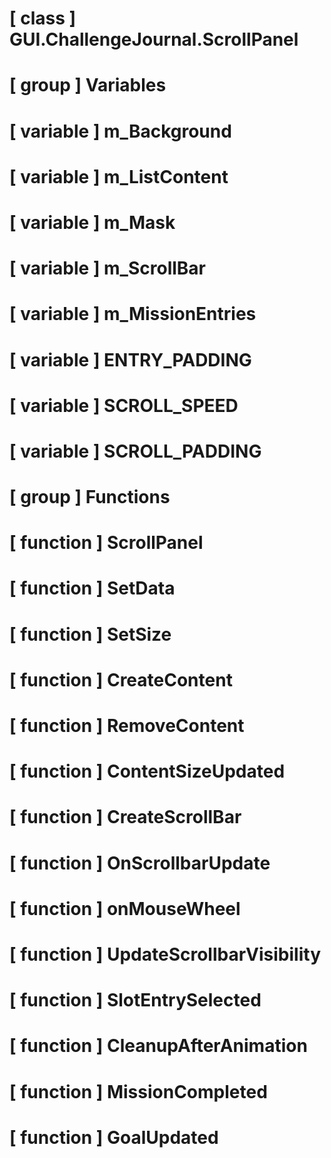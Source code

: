 # [ class ] GUI.ChallengeJournal.ScrollPanel

# [ group ] Variables

# [ variable ] m_Background

# [ variable ] m_ListContent

# [ variable ] m_Mask

# [ variable ] m_ScrollBar

# [ variable ] m_MissionEntries

# [ variable ] ENTRY_PADDING

# [ variable ] SCROLL_SPEED

# [ variable ] SCROLL_PADDING

# [ group ] Functions

# [ function ] ScrollPanel

# [ function ] SetData

# [ function ] SetSize

# [ function ] CreateContent

# [ function ] RemoveContent

# [ function ] ContentSizeUpdated

# [ function ] CreateScrollBar

# [ function ] OnScrollbarUpdate

# [ function ] onMouseWheel

# [ function ] UpdateScrollbarVisibility

# [ function ] SlotEntrySelected

# [ function ] CleanupAfterAnimation

# [ function ] MissionCompleted

# [ function ] GoalUpdated

